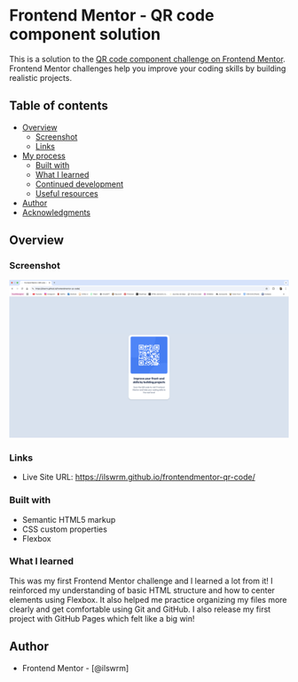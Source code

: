 # Frontend Mentor - QR code component solution

This is a solution to the [QR code component challenge on Frontend Mentor](https://www.frontendmentor.io/challenges/qr-code-component-iux_sIO_H). Frontend Mentor challenges help you improve your coding skills by building realistic projects. 

## Table of contents

- [Overview](#overview)
  - [Screenshot](#screenshot)
  - [Links](#links)
- [My process](#my-process)
  - [Built with](#built-with)
  - [What I learned](#what-i-learned)
  - [Continued development](#continued-development)
  - [Useful resources](#useful-resources)
- [Author](#author)
- [Acknowledgments](#acknowledgments)


## Overview

### Screenshot

![](./images/screenshot.png)

### Links
- Live Site URL: https://ilswrm.github.io/frontendmentor-qr-code/

### Built with

- Semantic HTML5 markup
- CSS custom properties
- Flexbox

### What I learned

This was my first Frontend Mentor challenge and I learned a lot from it! 
I reinforced my understanding of basic HTML structure and how to center elements using Flexbox. 
It also helped me practice organizing my files more clearly and get comfortable using Git and GitHub. 
I also release my first project with GitHub Pages which felt like a big win!

## Author
- Frontend Mentor - [@ilswrm]
